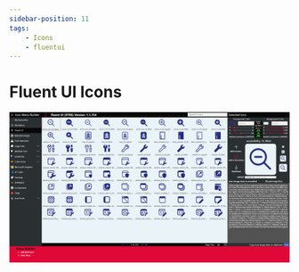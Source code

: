 ```yaml
---
sidebar-position: 11
tags:
    - Icons
    - fluentui
---
```

# Fluent UI Icons

![Fluent UI](../assets/fluentui.png)
